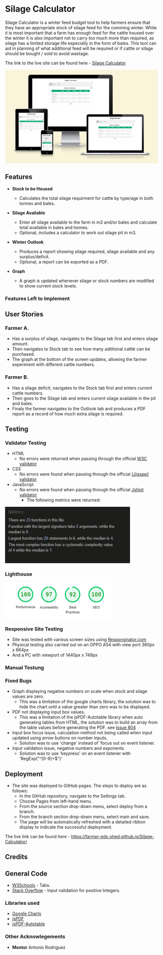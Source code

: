 # Silage Calculator

Silage Calculator is a winter feed budget tool to help farmers ensure that they have an appropriate stock of silage feed for the comming winter. While it is most important that a farm has enough feed for the cattle housed over the winter it is also important not to carry too much more than required, as silage has a limited storage life especially in the form of bales. This tool can aid in planning of what additional feed will be required or if cattle or silage should be bought / sold to avoid wastage.

The link to the live site can be found here - [Silage Calculator](https://farmer-eds-shed.github.io/Silage-Calculator/)

![Am I Responsive Image](Docs/Readme_img/responsive-site.png)

## Features

- **Stock to be Housed**

  - Calculates the total silage requirment for cattle by type/age in both tonnes and bales.

- **Silage Available**

  - Enter all silage available to the farm in m3 and/or bales and calculate total available in bales and tonnes.
  - Optional, includes a calculator to work out silage pit in m3.

- **Winter Outlook**

  - Produces a report showing silage required, silage available and any surplus/deficit.
  - Optional, a report can be exported as a PDF.

- **Graph**
  - A graph is updated whenever silage or stock numbers are modified to show current stock levels.

### Features Left to Implement

## User Stories

### Farmer A.
  - Has a surplus of silage, navigates to the Silage tab first and enters silage amount.
  - Then navigates to Stock tab to see how many adittional cattle can be purchased.
  - The graph at the bottom of the screen updates, allowing the farmer experiment with different cattle numbers.

### Farmer B. 
  - Has a silage deficit, navigates to the Stock tab first and enters current cattle numbers.
  - Then goes to the Silage tab and enters current silage available in the pit and bales.
  - Finaly the farmer navigates to the Outlook tab and produces a PDF report as a record of how much extra silage is required.


## Testing

### Validator Testing

- HTML
  - No errors were returned when passing through the official [W3C validator](https://validator.w3.org/nu/?doc=https%3A%2F%2Ffarmer-eds-shed.github.io%2FSilage-Calculator%2F)
- CSS
  - No errors were found when passing through the official [(Jigsaw) validator](https://jigsaw.w3.org/css-validator/validator?uri=https%3A%2F%2Ffarmer-eds-shed.github.io%2FSilage-Calculator%2F&profile=css3svg&usermedium=all&warning=1&vextwarning=&lang=en)
- JavaScript
  - No errors were found when passing through the official [Jshint validator](https://jshint.com/)
    - The following metrics were returned:

![JSHint Image](Docs/Readme_img/JSHint.png)

### Lighthouse

![Lighthouse](Docs/Readme_img/lighthouse.png)

### Responsive Site Testing
- Site was tested with various screen sizes using [Responsinator.com](http://www.responsinator.com/?url=https%3A%2F%2Ffarmer-eds-shed.github.io%2FSilage-Calculator%2F)
- Physical testing also carried out on an OPPO A54 with view port 360px x 664px
- And a PC with viewport of 1440px x 749px

### Manual Testung

### Fixed Bugs

- Graph displaying negative numbers on scale when stock and silage values are zero.
  - This was a limitation of the google charts library, the solution was to hide the chart until a value greater than zero was to be displayed.
- PDF not displaying input box values.
  - This was a limitation of the jsPDF-Autotable library when auto generating tables from HTML, the solution was to build an array from the table values before generating the PDF. see [Issue 804](https://github.com/simonbengtsson/jsPDF-AutoTable/issues/804)
- Input box focus issue, calculation method not being called when input updated using arrow buttons on number inputs.
  - Solution was to use 'change' instead of 'focus out on event listener.
- Input validation issue, negative numbers and exponents.
  - Solution was to use 'keypress' on an event listener with 'RegExp("^[0-9]+$")'

## Deployment

- The site was deployed to GitHub pages. The steps to deploy are as follows:
  - In the GitHub repository, navigate to the Settings tab.
  - Choose Pages from left-hand menu.
  - From the source section drop-down menu, select deploy from a branch.
  - From the branch section drop-down menu, select main and save.
  - The page will be automatically refreshed with a detailed ribbon display to indicate the successful deployment.

The live link can be found here - https://farmer-eds-shed.github.io/Silage-Calculator/

## Credits

## General Code

- [W3Schools](https://www.w3schools.com/howto/howto_js_tabs.asp) - Tabs.
- [Stack Overflow](https://stackoverflow.com/questions/31706611/why-does-the-html-input-with-type-number-allow-the-letter-e-to-be-entered-in#:~:text=HTML%20input%20number%20type%20allows,thank%20you%20for%20the%20question.) - Input validation for positive Integers.

### Libraries used

- [Google Charts](https://developers.google.com/chart#:~:text=Google%20chart%20tools%20are%20powerful,interactive%20charts%20and%20data%20tools.)
- [jsPDF](https://github.com/parallax/jsPDF)
- [jsPDF-Autotable](https://github.com/simonbengtsson/jsPDF-AutoTable)

### Other Acknowlegements

- **Mentor** Antonio Rodriguez
